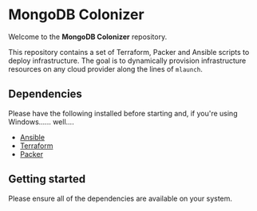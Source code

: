 # MongoDB Colonizer

Welcome to the **MongoDB Colonizer** repository.

This repository contains a set of Terraform, Packer and Ansible scripts to deploy infrastructure. The goal is to dynamically provision infrastructure resources on any cloud provider along the lines of `mlaunch`.

## Dependencies
Please have the following installed before starting and, if you're using Windows...... well.... 
- [Ansible](https://docs.ansible.com/ansible/intro_installation.html)
- [Terraform](https://www.terraform.io/downloads.html)
- [Packer](https://www.packer.io/downloads.html)

## Getting started
Please ensure all of the dependencies are available on your system.

